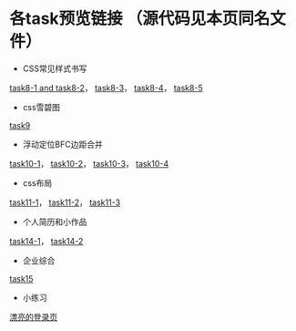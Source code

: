 # 各task预览链接 （源代码见本页同名文件）

* CSS常见样式书写

[task8-1 and task8-2](https://dtsgx126.github.io/task/task8-1and8-2.html)，
[task8-3](https://dtsgx126.github.io/task/task8-3.html)，
[task8-4](https://dtsgx126.github.io/task/task8-4.html)，
[task8-5](https://dtsgx126.github.io/task/task8-5.html)
* css雪碧图

[task9](https://dtsgx126.github.io/task/task9.html)

* 浮动定位BFC边距合并

[task10-1](https://dtsgx126.github.io/task/task10-1.html)，
[task10-2](https://dtsgx126.github.io/task/task10-2.html)，
[task10-3](https://dtsgx126.github.io/task/task10-3.html)，
[task10-4](https://dtsgx126.github.io/task/task10-4.html)
* css布局

[task11-1](https://dtsgx126.github.io/task/task11-1.html)，
[task11-2](https://dtsgx126.github.io/task/task11-2.html)，
[task11-3](https://dtsgx126.github.io/task/task11-3.html)
* 个人简历和小作品

[task14-1](https://dtsgx126.github.io/task/task14-1.html)，
[task14-2](https://dtsgx126.github.io/task/task14-2.html)
* 企业综合

[task15](https://dtsgx126.github.io/task/task15.html)

* 小练习

[漂亮的登录页](https://dtsgx126.github.io/task/login.html)